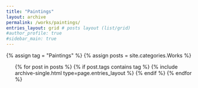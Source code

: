 ```yaml
---
title: "Paintings"
layout: archive
permalink: /works/paintings/
entries_layout: grid # posts layout (list/grid)
#author_profile: true
#sidebar_main: true
---
```

<body oncontextmenu="return false;">
{% assign tag = "Paintings" %} <!--tag name-->
{% assign posts = site.categories.Works %}
  <ul> 
  {% for post in posts %}
    {% if post.tags contains tag %}
      {% include archive-single.html type=page.entries_layout %}
    {% endif %}
  {% endfor %}
  </ul>
</body>